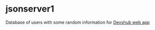 # jsonserver1

Database of users with some random information for [Devshub web app](https://devshub.surge.sh)
